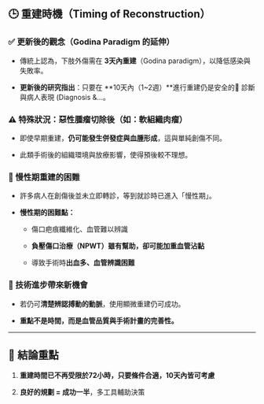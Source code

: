 ## 🕒 重建時機（Timing of Reconstruction）

### ✅ 更新後的觀念（Godina Paradigm 的延伸）

- 傳統上認為，下肢外傷需在 **3天內重建**（Godina paradigm），以降低感染與失敗率。
    
- **更新後的研究指出**：只要在 **10天內（1~2週）**進行重建仍是安全的🧠 診斷與病人表現 (Diagnosis &…。
    

### ⚠️ 特殊狀況：惡性腫瘤切除後（如：軟組織肉瘤）

- 即使早期重建，**仍可能發生併發症與血腫形成**，這與單純創傷不同。
    
- 此類手術後的組織環境與放療影響，使得預後較不理想。
    

### 🚨 慢性期重建的困難

- 許多病人在創傷後並未立即轉診，等到就診時已進入「慢性期」。
    
- **慢性期的困難點：**
    
    - 傷口疤痕纖維化、血管難以辨識
        
    - **負壓傷口治療（NPWT）雖有幫助，卻可能加重血管沾黏**
        
    - 導致手術時**出血多、血管辨識困難**
        

### 🔬 技術進步帶來新機會

- 若仍可**清楚辨認搏動的動脈**，使用顯微重建仍可成功。
    
- **重點不是時間，而是血管品質與手術計畫的完善性。**
    

---

## 🎯 結論重點

1. **重建時間已不再受限於72小時，只要條件合適，10天內皆可考慮**
    
2. **良好的規劃 = 成功一半**，多工具輔助決策